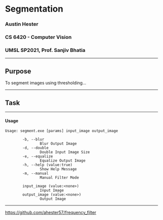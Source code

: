 # Segmentation
### Austin Hester
### CS 6420 - Computer Vision
### UMSL SP2021, Prof. Sanjiv Bhatia

----
## Purpose

To segment images using thresholding...

----

## Task


----

#### Usage

```
Usage: segment.exe [params] input_image output_image

        -b, --blur
                Blur Output Image
        -d, --double
                Double Input Image Size
        -e, --equalize
                Equalize Output Image
        -h, --help (value:true)
                Show Help Message
        -m, --manual
                Manual Filter Mode

        input_image (value:<none>)
                Input Image
        output_image (value:<none>)
                Output Image

```

----

https://github.com/ahester57/frequency_filter
